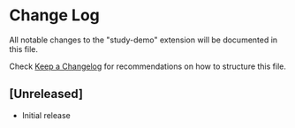 # Change Log

All notable changes to the "study-demo" extension will be documented in this file.

Check [Keep a Changelog](http://keepachangelog.com/) for recommendations on how to structure this file.

## [Unreleased]

- Initial release